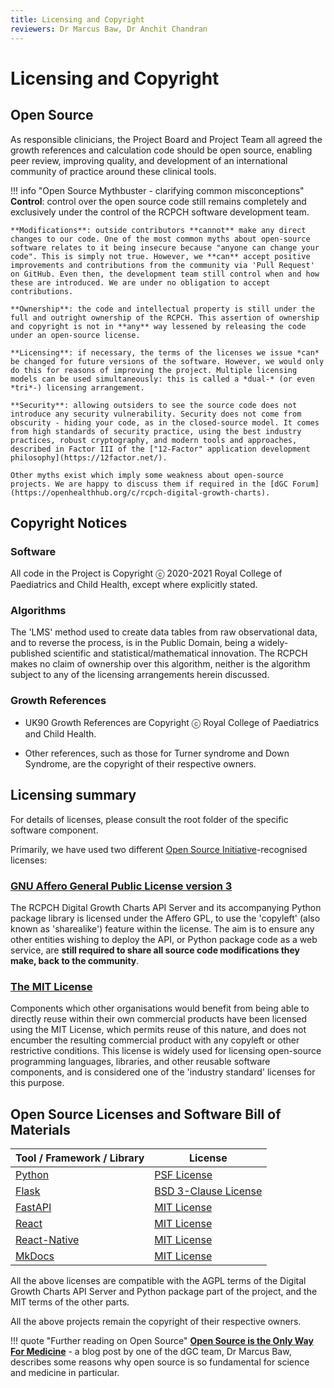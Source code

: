 ```yaml
---
title: Licensing and Copyright
reviewers: Dr Marcus Baw, Dr Anchit Chandran
---
```


# Licensing and Copyright

## Open Source

As responsible clinicians, the Project Board and Project Team all agreed the growth references and calculation code should be open source, enabling peer review, improving quality, and development of an international community of practice around these clinical tools.

!!! info "Open Source Mythbuster - clarifying common misconceptions"
    **Control**: control over the open source code still remains completely and exclusively under the control of the RCPCH software development team.

    **Modifications**: outside contributors **cannot** make any direct changes to our code. One of the most common myths about open-source software relates to it being insecure because "anyone can change your code". This is simply not true. However, we **can** accept positive improvements and contributions from the community via 'Pull Request' on GitHub. Even then, the development team still control when and how these are introduced. We are under no obligation to accept contributions.

    **Ownership**: the code and intellectual property is still under the full and outright ownership of the RCPCH. This assertion of ownership and copyright is not in **any** way lessened by releasing the code under an open-source license.

    **Licensing**: if necessary, the terms of the licenses we issue *can* be changed for future versions of the software. However, we would only do this for reasons of improving the project. Multiple licensing models can be used simultaneously: this is called a *dual-* (or even *tri*-) licensing arrangement.

    **Security**: allowing outsiders to see the source code does not introduce any security vulnerability. Security does not come from obscurity - hiding your code, as in the closed-source model. It comes from high standards of security practice, using the best industry practices, robust cryptography, and modern tools and approaches, described in Factor III of the ["12-Factor" application development philosophy](https://12factor.net/).

    Other myths exist which imply some weakness about open-source projects. We are happy to discuss them if required in the [dGC Forum](https://openhealthhub.org/c/rcpch-digital-growth-charts).

## Copyright Notices

### Software

All code in the Project is Copyright ⓒ 2020-2021 Royal College of Paediatrics and Child Health, except where explicitly stated.

### Algorithms

The 'LMS' method used to create data tables from raw observational data, and to reverse the process, is in the Public Domain, being a widely-published scientific and statistical/mathematical innovation. The RCPCH makes no claim of ownership over this algorithm, neither is the algorithm subject to any of the licensing arrangements herein discussed.

### Growth References

* UK90 Growth References are Copyright ⓒ Royal College of Paediatrics and Child Health.

* Other references, such as those for Turner syndrome and Down Syndrome, are the copyright of their respective owners.

## Licensing summary

For details of licenses, please consult the root folder of the specific software component.

Primarily, we have used two different [Open Source Initiative](https://opensource.org/)-recognised licenses:

### [GNU Affero General Public License version 3](https://opensource.org/licenses/AGPL-3.0)

The RCPCH Digital Growth Charts API Server and its accompanying Python package library is licensed under the Affero GPL, to use the 'copyleft' (also known as 'sharealike') feature within the license. The aim is to ensure any other entities wishing to deploy the API, or Python package code as a web service, are **still required to share all source code modifications they make, back to the community**.

### [The MIT License](https://opensource.org/licenses/MIT)

Components which other organisations would benefit from being able to directly reuse within their own commercial products have been licensed using the MIT License, which permits reuse of this nature, and does not encumber the resulting commercial product with any copyleft or other restrictive conditions. This license is widely used for licensing open-source programming languages, libraries, and other reusable software components, and is considered one of the 'industry standard' licenses for this purpose.

## Open Source Licenses and Software Bill of Materials

| Tool / Framework / Library                                                       | License                                                                     |
| -------------------------------------------------------------------------------- | --------------------------------------------------------------------------- |
| [Python](https://github.com/python/cpython/blob/master/LICENSE)                  | [PSF License](https://directory.fsf.org/wiki/License:Python-2.0.1)          |
| [Flask](https://github.com/opentracing-contrib/python-flask/blob/master/LICENSE) | [BSD 3-Clause License](https://directory.fsf.org/wiki/License:BSD-3-Clause) |
| [FastAPI](https://github.com/tiangolo/fastapi#license)                           | [MIT License](https://directory.fsf.org/wiki/License:Expat)                 |
| [React](https://github.com/facebook/react/blob/master/LICENSE)                   | [MIT License](https://directory.fsf.org/wiki/License:Expat)                 |
| [React-Native](https://github.com/facebook/react-native/blob/master/LICENSE)     | [MIT License](https://directory.fsf.org/wiki/License:Expat)                 |
| [MkDocs](https://github.com/squidfunk/mkdocs-material/blob/master/LICENSE)       | [MIT License](https://directory.fsf.org/wiki/License:Expat)                 |

All the above licenses are compatible with the AGPL terms of the Digital Growth Charts API Server and Python package part of the project, and the MIT terms of the other parts.

All the above projects remain the copyright of their respective owners.

!!! quote "Further reading on Open Source"
    **[Open Source is the Only Way For Medicine](https://medium.com/@marcus_baw/open-source-is-the-only-way-for-medicine-9e698de0447e)** - a blog post by one of the dGC team, Dr Marcus Baw, describes some reasons why open source is so fundamental for science and medicine in particular.
